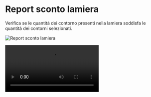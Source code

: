 # Report sconto lamiera

Verifica se le quantità dei contorno presenti nella lamiera soddisfa le quantità dei contorni selezionati.

![Report sconto lamiera](/taglio/report/report-sconto-lamiera.png)

<video controls>
    <source src="/taglio/report/report-sconto-lamiera.mp4" type="video/mp4">
</video>
